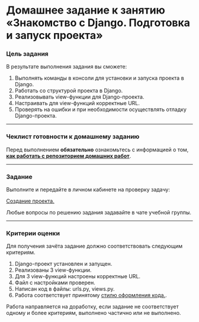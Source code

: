 # Домашнее задание к занятию «Знакомство с Django. Подготовка и запуск проекта»

### Цель задания

В результате выполнения задания вы сможете:

1. Выполнять команды в консоли для установки и запуска проекта в Django.
2. Работать со структурой проекта в Django.
3. Реализовывать view-функции для Django-проекта.
4. Настраивать для view-функций корректные URL.
5. Проверять на ошибки и при необходимости осуществлять отладку Django-проекта.

------

### Чеклист готовности к домашнему заданию

Перед выполнением **обязательно** ознакомьтесь с информацией о том, **[как работать с репозиторием домашних работ](/HOW_TO_WORK.md)**.

------

### Задание

Выполните и передайте в личном кабинете на проверку задачу:

[Создание проекта.](https://github.com/netology-code/dj-homeworks/tree/video/1.1-first-project/first_project)

Любые вопросы по решению задания задавайте в чате учебной группы.

------

### Критерии оценки

Для получения зачёта задание должно соответствовать следующим критериям.

1. Django-проект установлен и запущен.
2. Реализованы 3 view-функции.
3. Для 3 view-функций настроены корректные URL.
4. Файл с настройками проверен.
5. Написан код в файлы: urls.py, views.py.
6. Работа соответствует принятому [стилю оформления кода.](https://github.com/netology-code/codestyle/tree/master/python).

Работа направляется на доработку, если задание не соответствует одному и более критериям, выполнено частично или не выполнено.
